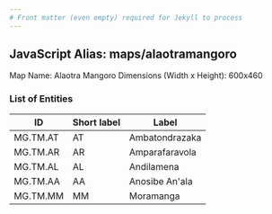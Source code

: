 ```yaml
---
# Front matter (even empty) required for Jekyll to process
---
```


## JavaScript Alias: maps/alaotramangoro

Map Name: Alaotra Mangoro
Dimensions (Width x Height): 600x460

### List of Entities

| ID       | Short label | Label                                      |
| -------- | ----------- | ------------------------------------------ |
|MG.TM.AT|AT|Ambatondrazaka|
|MG.TM.AR|AR|Amparafaravola|
|MG.TM.AL|AL|Andilamena|
|MG.TM.AA|AA|Anosibe An'ala|
|MG.TM.MM|MM|Moramanga|
